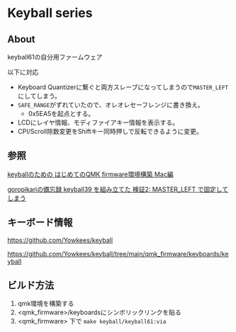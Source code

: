 # Keyball series

## About

keyball61の自分用ファームウェア

以下に対応

* Keyboard Quantizerに繋ぐと両方スレーブになってしまうので`MASTER_LEFT`にしてしまう。
* `SAFE_RANGE`がずれていたので、オレオレセーフレンジに書き換え。
  * 0x5EA5を起点とする。
* LCDにレイヤ情報、モディファイアキー情報を表示する。
* CPI/Scroll除数変更をShiftキー同時押しで反転できるように変更。

## 参照

[keyballのための はじめてのQMK firmware環境構築 Mac編](https://note.com/yinouet1001/n/n856b45220ad4)

[goropikariの備忘録 keyball39 を組み立てた 検証2: MASTER_LEFT で固定してしまう](https://goropikari.hatenablog.com/entry/keyball39_build_log#検証2-MASTER_LEFT-で固定してしまう)

## キーボード情報

<https://github.com/Yowkees/keyball>

<https://github.com/Yowkees/keyball/tree/main/qmk_firmware/keyboards/keyball>

## ビルド方法

1. qmk環境を構築する
2. <qmk\_firmware>/keyboardsにシンボリックリンクを貼る
3. <qmk\_firmware> 下で `make keyball/keyball61:via`
